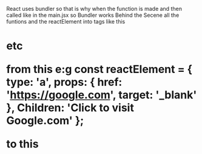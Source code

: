 React uses bundler so that is why when the function is made and then called like <App/> in the main.jsx 
so Bundler works Behind the Secene all the funtions and 
the reactElement into tags like this <h1> <a> <p> <div> <body> etc

from this e:g
const reactElement = {
    type: 'a',
    props: {
        href: 'https://google.com',
        target: '_blank'
    },
    Children: 'Click to visit Google.com'
}; 

to this <h1>